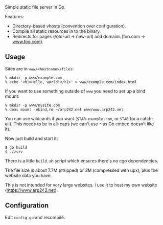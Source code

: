 Simple static file server in Go.

Features:

- Directory-based vhosts (convention over configuration).
- Compile all static resources in to the binary.
- Redirects for pages (/old-url → new-url) and domains (foo.com → www.foo.com).

Usage
-----
Sites are in `www/<hostname>/files`:

    % mkdir -p www/example.com
    % echo '<h1>Hello, world!</h1>' > www/example.com/index.html

If you want to use something outside of `www` you need to set up a bind mount:

    % mkdir -p www/mysite.com
    % doas mount -obind,ro ~/arp242.net www/www.arp242.net

You can use wildcards if you want (`STAR.example.com`, or `STAR` for a
catch-all). This needs to be in all-caps (we can't use `*` as Go embed doesn't
like it).

Now just build and start it:

    $ go build
    $ ./zsrv

There is a little `build.sh` script which ensures there's no cgo dependencies.

The file size is about 7.7M (stripped) or 3M (compressed with upx), plus the
website data you have.

This is not intended for very large websites. I use it to host my own website
(https://www.arp242.net).

Configuration
-------------
Edit `config.go` and recompile.

